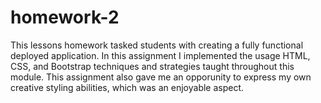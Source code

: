 # homework-2
This lessons homework tasked students with creating a fully functional deployed application. In this assignment I implemented the usage HTML, CSS, and Bootstrap techniques and strategies taught throughout this module. This assignment also gave me an opporunity to express my own creative styling abilities, which was an enjoyable aspect.

